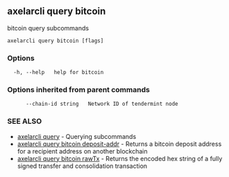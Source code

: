 ## axelarcli query bitcoin

bitcoin query subcommands

```
axelarcli query bitcoin [flags]
```

### Options

```
  -h, --help   help for bitcoin
```

### Options inherited from parent commands

```
      --chain-id string   Network ID of tendermint node
```

### SEE ALSO

- [axelarcli query](axelarcli_query.md)	 - Querying subcommands
- [axelarcli query bitcoin deposit-addr](axelarcli_query_bitcoin_deposit-addr.md)	 - Returns a bitcoin deposit address for a recipient address on another blockchain
- [axelarcli query bitcoin rawTx](axelarcli_query_bitcoin_rawTx.md)	 - Returns the encoded hex string of a fully signed transfer and consolidation transaction
